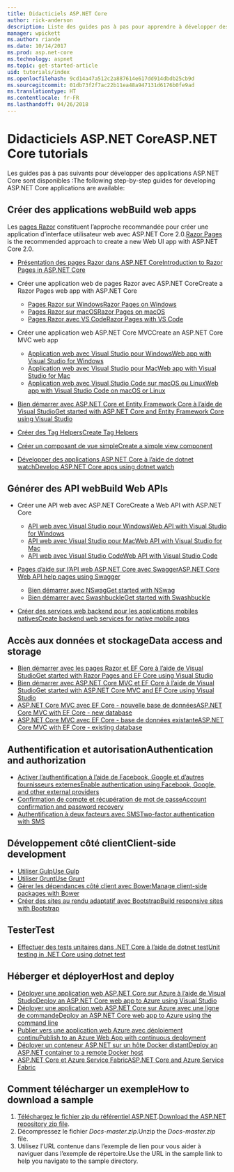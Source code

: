 ```yaml
---
title: Didacticiels ASP.NET Core
author: rick-anderson
description: Liste des guides pas à pas pour apprendre à développer des applications ASP.NET Core.
manager: wpickett
ms.author: riande
ms.date: 10/14/2017
ms.prod: asp.net-core
ms.technology: aspnet
ms.topic: get-started-article
uid: tutorials/index
ms.openlocfilehash: 9cd14a47a512c2a887614e617dd914dbdb25cb9d
ms.sourcegitcommit: 01db73f2f7ac22b11ea48a947131d6176b0fe9ad
ms.translationtype: HT
ms.contentlocale: fr-FR
ms.lasthandoff: 04/26/2018
---
```

# <a name="aspnet-core-tutorials"></a><span data-ttu-id="2abe1-103">Didacticiels ASP.NET Core</span><span class="sxs-lookup"><span data-stu-id="2abe1-103">ASP.NET Core tutorials</span></span>

<span data-ttu-id="2abe1-104">Les guides pas à pas suivants pour développer des applications ASP.NET Core sont disponibles :</span><span class="sxs-lookup"><span data-stu-id="2abe1-104">The following step-by-step guides for developing ASP.NET Core applications are available:</span></span>

## <a name="build-web-apps"></a><span data-ttu-id="2abe1-105">Créer des applications web</span><span class="sxs-lookup"><span data-stu-id="2abe1-105">Build web apps</span></span>

<span data-ttu-id="2abe1-106">Les [pages Razor](xref:mvc/razor-pages/index) constituent l’approche recommandée pour créer une application d’interface utilisateur web avec ASP.NET Core 2.0.</span><span class="sxs-lookup"><span data-stu-id="2abe1-106">[Razor Pages](xref:mvc/razor-pages/index) is the recommended approach to create a new Web UI app with ASP.NET Core 2.0.</span></span>

* [<span data-ttu-id="2abe1-107">Présentation des pages Razor dans ASP.NET Core</span><span class="sxs-lookup"><span data-stu-id="2abe1-107">Introduction to Razor Pages in ASP.NET Core</span></span>](xref:mvc/razor-pages/index)
* <span data-ttu-id="2abe1-108">Créer une application web de pages Razor avec ASP.NET Core</span><span class="sxs-lookup"><span data-stu-id="2abe1-108">Create a Razor Pages web app with ASP.NET Core</span></span>

   * [<span data-ttu-id="2abe1-109">Pages Razor sur Windows</span><span class="sxs-lookup"><span data-stu-id="2abe1-109">Razor Pages on Windows</span></span>](xref:tutorials/razor-pages/index)
   * [<span data-ttu-id="2abe1-110">Pages Razor sur macOS</span><span class="sxs-lookup"><span data-stu-id="2abe1-110">Razor Pages on macOS</span></span>](xref:tutorials/razor-pages-mac/index)
   * [<span data-ttu-id="2abe1-111">Pages Razor avec VS Code</span><span class="sxs-lookup"><span data-stu-id="2abe1-111">Razor Pages with VS Code</span></span>](xref:tutorials/razor-pages-vsc/index)  

* <span data-ttu-id="2abe1-112">Créer une application web ASP.NET Core MVC</span><span class="sxs-lookup"><span data-stu-id="2abe1-112">Create an ASP.NET Core MVC web app</span></span>

   * [<span data-ttu-id="2abe1-113">Application web avec Visual Studio pour Windows</span><span class="sxs-lookup"><span data-stu-id="2abe1-113">Web app with Visual Studio for Windows</span></span>](xref:tutorials/first-mvc-app/index)
   * [<span data-ttu-id="2abe1-114">Application web avec Visual Studio pour Mac</span><span class="sxs-lookup"><span data-stu-id="2abe1-114">Web app with Visual Studio for Mac</span></span>](xref:tutorials/first-mvc-app-mac/index)
   * [<span data-ttu-id="2abe1-115">Application web avec Visual Studio Code sur macOS ou Linux</span><span class="sxs-lookup"><span data-stu-id="2abe1-115">Web app with Visual Studio Code on macOS or Linux</span></span>](xref:tutorials/first-mvc-app-xplat/index)

* [<span data-ttu-id="2abe1-116">Bien démarrer avec ASP.NET Core et Entity Framework Core à l’aide de Visual Studio</span><span class="sxs-lookup"><span data-stu-id="2abe1-116">Get started with ASP.NET Core and Entity Framework Core using Visual Studio</span></span>](xref:data/ef-mvc/index)
* [<span data-ttu-id="2abe1-117">Créer des Tag Helpers</span><span class="sxs-lookup"><span data-stu-id="2abe1-117">Create Tag Helpers</span></span>](xref:mvc/views/tag-helpers/authoring)
* [<span data-ttu-id="2abe1-118">Créer un composant de vue simple</span><span class="sxs-lookup"><span data-stu-id="2abe1-118">Create a simple view component</span></span>](xref:mvc/views/view-components#walkthrough-creating-a-simple-view-component)
* [<span data-ttu-id="2abe1-119">Développer des applications ASP.NET Core à l’aide de dotnet watch</span><span class="sxs-lookup"><span data-stu-id="2abe1-119">Develop ASP.NET Core apps using dotnet watch</span></span>](xref:tutorials/dotnet-watch)

## <a name="build-web-apis"></a><span data-ttu-id="2abe1-120">Générer des API web</span><span class="sxs-lookup"><span data-stu-id="2abe1-120">Build Web APIs</span></span>
* <span data-ttu-id="2abe1-121">Créer une API web avec ASP.NET Core</span><span class="sxs-lookup"><span data-stu-id="2abe1-121">Create a Web API with ASP.NET Core</span></span>

  * [<span data-ttu-id="2abe1-122">API web avec Visual Studio pour Windows</span><span class="sxs-lookup"><span data-stu-id="2abe1-122">Web API with Visual Studio for Windows</span></span>](xref:tutorials/first-web-api)
  * [<span data-ttu-id="2abe1-123">API web avec Visual Studio pour Mac</span><span class="sxs-lookup"><span data-stu-id="2abe1-123">Web API with Visual Studio for Mac</span></span>](xref:tutorials/first-web-api-mac)
  * [<span data-ttu-id="2abe1-124">API web avec Visual Studio Code</span><span class="sxs-lookup"><span data-stu-id="2abe1-124">Web API with Visual Studio Code</span></span>](xref:tutorials/web-api-vsc)

* [<span data-ttu-id="2abe1-125">Pages d’aide sur l’API web ASP.NET Core avec Swagger</span><span class="sxs-lookup"><span data-stu-id="2abe1-125">ASP.NET Core Web API help pages using Swagger</span></span>](xref:tutorials/web-api-help-pages-using-swagger)
  * [<span data-ttu-id="2abe1-126">Bien démarrer avec NSwag</span><span class="sxs-lookup"><span data-stu-id="2abe1-126">Get started with NSwag</span></span>](xref:tutorials/get-started-with-nswag)
  * [<span data-ttu-id="2abe1-127">Bien démarrer avec Swashbuckle</span><span class="sxs-lookup"><span data-stu-id="2abe1-127">Get started with Swashbuckle</span></span>](xref:tutorials/get-started-with-swashbuckle)

* [<span data-ttu-id="2abe1-128">Créer des services web backend pour les applications mobiles natives</span><span class="sxs-lookup"><span data-stu-id="2abe1-128">Create backend web services for native mobile apps</span></span>](xref:mobile/native-mobile-backend)

## <a name="data-access-and-storage"></a><span data-ttu-id="2abe1-129">Accès aux données et stockage</span><span class="sxs-lookup"><span data-stu-id="2abe1-129">Data access and storage</span></span>
* [<span data-ttu-id="2abe1-130">Bien démarrer avec les pages Razor et EF Core à l’aide de Visual Studio</span><span class="sxs-lookup"><span data-stu-id="2abe1-130">Get started with Razor Pages and EF Core using Visual Studio</span></span>](xref:data/ef-rp/intro)
* [<span data-ttu-id="2abe1-131">Bien démarrer avec ASP.NET Core MVC et EF Core à l’aide de Visual Studio</span><span class="sxs-lookup"><span data-stu-id="2abe1-131">Get started with ASP.NET Core MVC and EF Core using Visual Studio</span></span>](xref:data/ef-mvc/index)
* [<span data-ttu-id="2abe1-132">ASP.NET Core MVC avec EF Core - nouvelle base de données</span><span class="sxs-lookup"><span data-stu-id="2abe1-132">ASP.NET Core MVC with EF Core - new database</span></span>](/ef/core/get-started/aspnetcore/new-db)
* [<span data-ttu-id="2abe1-133">ASP.NET Core MVC avec EF Core - base de données existante</span><span class="sxs-lookup"><span data-stu-id="2abe1-133">ASP.NET Core MVC with EF Core - existing database</span></span>](/ef/core/get-started/aspnetcore/existing-db)

## <a name="authentication-and-authorization"></a><span data-ttu-id="2abe1-134">Authentification et autorisation</span><span class="sxs-lookup"><span data-stu-id="2abe1-134">Authentication and authorization</span></span>
* [<span data-ttu-id="2abe1-135">Activer l’authentification à l’aide de Facebook, Google et d’autres fournisseurs externes</span><span class="sxs-lookup"><span data-stu-id="2abe1-135">Enable authentication using Facebook, Google, and other external providers</span></span>](xref:security/authentication/social/index)
* [<span data-ttu-id="2abe1-136">Confirmation de compte et récupération de mot de passe</span><span class="sxs-lookup"><span data-stu-id="2abe1-136">Account confirmation and password recovery</span></span>](xref:security/authentication/accconfirm)
* [<span data-ttu-id="2abe1-137">Authentification à deux facteurs avec SMS</span><span class="sxs-lookup"><span data-stu-id="2abe1-137">Two-factor authentication with SMS</span></span>](xref:security/authentication/2fa)

## <a name="client-side-development"></a><span data-ttu-id="2abe1-138">Développement côté client</span><span class="sxs-lookup"><span data-stu-id="2abe1-138">Client-side development</span></span>
* [<span data-ttu-id="2abe1-139">Utiliser Gulp</span><span class="sxs-lookup"><span data-stu-id="2abe1-139">Use Gulp</span></span>](xref:client-side/using-gulp)
* [<span data-ttu-id="2abe1-140">Utiliser Grunt</span><span class="sxs-lookup"><span data-stu-id="2abe1-140">Use Grunt</span></span>](xref:client-side/using-grunt)
* [<span data-ttu-id="2abe1-141">Gérer les dépendances côté client avec Bower</span><span class="sxs-lookup"><span data-stu-id="2abe1-141">Manage client-side packages with Bower</span></span>](xref:client-side/bower)
* [<span data-ttu-id="2abe1-142">Créer des sites au rendu adaptatif avec Bootstrap</span><span class="sxs-lookup"><span data-stu-id="2abe1-142">Build responsive sites with Bootstrap</span></span>](xref:client-side/bootstrap)

## <a name="test"></a><span data-ttu-id="2abe1-143">Tester</span><span class="sxs-lookup"><span data-stu-id="2abe1-143">Test</span></span>
* [<span data-ttu-id="2abe1-144">Effectuer des tests unitaires dans .NET Core à l’aide de dotnet test</span><span class="sxs-lookup"><span data-stu-id="2abe1-144">Unit testing in .NET Core using dotnet test</span></span>](/dotnet/articles/core/testing/unit-testing-with-dotnet-test)

## <a name="host-and-deploy"></a><span data-ttu-id="2abe1-145">Héberger et déployer</span><span class="sxs-lookup"><span data-stu-id="2abe1-145">Host and deploy</span></span>
* [<span data-ttu-id="2abe1-146">Déployer une application web ASP.NET Core sur Azure à l’aide de Visual Studio</span><span class="sxs-lookup"><span data-stu-id="2abe1-146">Deploy an ASP.NET Core web app to Azure using Visual Studio</span></span>](xref:tutorials/publish-to-azure-webapp-using-vs)
* [<span data-ttu-id="2abe1-147">Déployer une application web ASP.NET Core sur Azure avec une ligne de commande</span><span class="sxs-lookup"><span data-stu-id="2abe1-147">Deploy an ASP.NET Core web app to Azure using the command line</span></span>](xref:tutorials/publish-to-azure-webapp-using-cli)
* [<span data-ttu-id="2abe1-148">Publier vers une application web Azure avec déploiement continu</span><span class="sxs-lookup"><span data-stu-id="2abe1-148">Publish to an Azure Web App with continuous deployment</span></span>](xref:host-and-deploy/azure-apps/azure-continuous-deployment)
* [<span data-ttu-id="2abe1-149">Déployer un conteneur ASP.NET sur un hôte Docker distant</span><span class="sxs-lookup"><span data-stu-id="2abe1-149">Deploy an ASP.NET container to a remote Docker host</span></span>](/azure/vs-azure-tools-docker-hosting-web-apps-in-docker)
* [<span data-ttu-id="2abe1-150">ASP.NET Core et Azure Service Fabric</span><span class="sxs-lookup"><span data-stu-id="2abe1-150">ASP.NET Core and Azure Service Fabric</span></span>](/azure/service-fabric/service-fabric-add-a-web-frontend)

<a name="download"></a> 
## <a name="how-to-download-a-sample"></a><span data-ttu-id="2abe1-151">Comment télécharger un exemple</span><span class="sxs-lookup"><span data-stu-id="2abe1-151">How to download a sample</span></span>
1. <span data-ttu-id="2abe1-152">[Téléchargez le fichier zip du référentiel ASP.NET](https://codeload.github.com/aspnet/Docs/zip/master).</span><span class="sxs-lookup"><span data-stu-id="2abe1-152">[Download the ASP.NET repository zip file](https://codeload.github.com/aspnet/Docs/zip/master).</span></span>
1. <span data-ttu-id="2abe1-153">Décompressez le fichier *Docs-master.zip*.</span><span class="sxs-lookup"><span data-stu-id="2abe1-153">Unzip the *Docs-master.zip* file.</span></span>
1. <span data-ttu-id="2abe1-154">Utilisez l’URL contenue dans l’exemple de lien pour vous aider à naviguer dans l’exemple de répertoire.</span><span class="sxs-lookup"><span data-stu-id="2abe1-154">Use the URL in the sample link to help you navigate to the sample directory.</span></span> 
